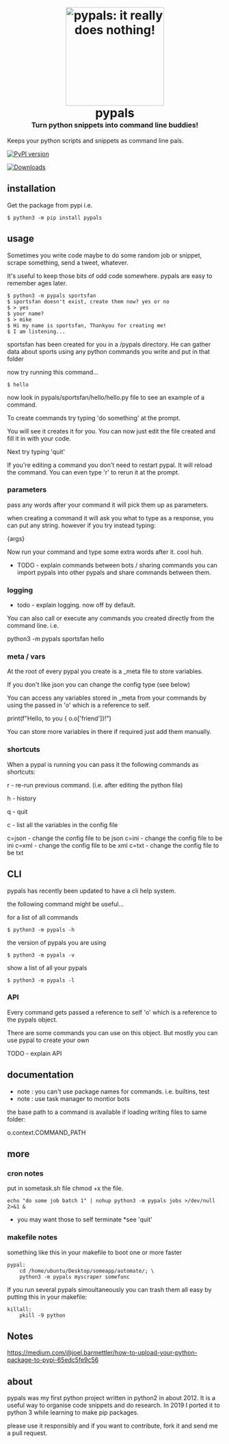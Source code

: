 <h1 align="center">
    <img src="https://encrypted-tbn0.gstatic.com/images?q=tbn%3AANd9GcTe1LJtuvY4cuG7yN2ib3IYmFRU7nayGL3cDYSS8ckTrykpnRgJ&usqp=CAU"
    style="background-color:rgba(0,0,0,0);" height=230 alt="pypals: it really does nothing!">
    <br>
    pypals
    <br>
    <sup><sub><sup>Turn python snippets into command line buddies!</sup></sub></sup>
    <br>
</h1>

Keeps your python scripts and snippets as command line pals.

[![PyPI version](https://badge.fury.io/py/pypals.svg)](https://badge.fury.io/py/pypals.svg)

[![Downloads](https://pepy.tech/badge/pypals)](https://pepy.tech/project/pypals)


## installation
Get the package from pypi i.e.

	$ python3 -m pip install pypals


## usage
Sometimes you write code maybe to do some random job or snippet, scrape something, send a tweet, whatever.

It's useful to keep those bits of odd code somewhere. pypals are easy to remember ages later.

	$ python3 -m pypals sportsfan
	$ sportsfan doesn't exist, create them now? yes or no
	$ > yes
	$ your name?
	$ > mike
	$ Hi my name is sportsfan, Thankyou for creating me!
	$ I am listening...

sportsfan has been created for you in a /pypals directory. He can gather data about sports using any python commands you write and put in that folder

now try running this command...

	$ hello

now look in pypals/sportsfan/hello/hello.py file to see an example of a command.

To create commands try typing 'do something' at the prompt.

You will see it creates it for you. You can now just edit the file created and fill it in with your code.

Next try typing 'quit'

If you're editing a command you don't need to restart pypal. It will reload the command. You can even type 'r' to rerun it at the prompt.


### parameters
pass any words after your command it will pick them up as parameters.

when creating a command it will ask you what to type as a response, you can put any string. 
however if you try instead typing: 

{args}

Now run your command and type some extra words after it. cool huh.

- TODO - explain commands between bots / sharing commands
you can import pypals into other pypals and share commands between them.


### logging
- todo - explain logging. now off by default.

You can also call or execute any commands you created directly from the command line. i.e.

python3 -m pypals sportsfan hello


### meta / vars

At the root of every pypal you create is a _meta file to store variables.

If you don't like json you can change the config type (see below)

You can access any variables stored in _meta from your commands by using the passed in 'o' which is a reference to self.

print(f"Hello, to you { o.o['friend']}!")

You can store more variables in there if required just add them manually.


### shortcuts 

When a pypal is running you can pass it the following commands as shortcuts:

r - re-run previous command. (i.e. after editing the python file)

h - history

q - quit

c - list all the variables in the config file

c=json - change the config file to be json
c=ini - change the config file to be ini
c=xml - change the config file to be xml
c=txt - change the config file to be txt


## CLI

pypals has recently been updated to have a cli help system.

the following command might be useful...

for a list of all commands

	$ python3 -m pypals -h

the version of pypals you are using

	$ python3 -m pypals -v

show a list of all your pypals

	$ python3 -m pypals -l 


### API

Every command gets passed a reference to self 'o' which is a reference to the pypals object.

There are some commands you can use on this object. But mostly you can use pypal to create your own

TODO - explain API


## documentation
- note : you can't use package names for commands. i.e. builtins, test
- note : use task manager to montior bots

the base path to a command is available if loading writing files to same folder:

o.context.COMMAND_PATH


## more
###  cron notes
put in sometask.sh file chmod +x the file.

	echo "do some job batch 1" | nohup python3 -m pypals jobs >/dev/null 2>&1 &

- you may want those to self terminate *see 'quit'


### makefile notes
something like this in your makefile to boot one or more faster

```
pypal:
	cd /home/ubuntu/Desktop/someapp/automate/; \
	python3 -m pypals myscraper somefunc
```

If you run several pypals simoultaneously you can trash them all easy by putting this in your makefile:

```
killall:
	pkill -9 python
```

## Notes
https://medium.com/@joel.barmettler/how-to-upload-your-python-package-to-pypi-65edc5fe9c56


## about
pypals was my first python project written in python2 in about 2012. It is a useful way to organise code snippets and do research. In 2019 I ported it to python 3 while learning to make pip packages.

please use it responsibly and if you want to contribute, fork it and send me a pull request.